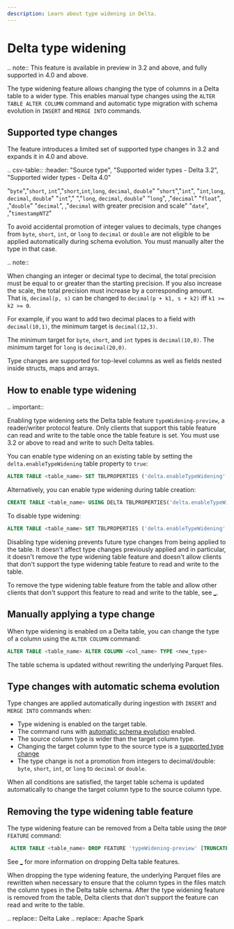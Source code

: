 ```yaml
---
description: Learn about type widening in Delta.
---
```


# Delta type widening

.. note:: This feature is available in preview in <Delta> 3.2 and above, and fully supported in <Delta> 4.0 and above.

The type widening feature allows changing the type of columns in a Delta table to a wider type. This enables manual type changes using the `ALTER TABLE ALTER COLUMN` command and automatic type migration with schema evolution in `INSERT` and `MERGE INTO` commands.

## Supported type changes

The feature introduces a limited set of supported type changes in <Delta> 3.2 and expands it in <Delta> 4.0 and above.

.. csv-table::
  :header: "Source type", "Supported wider types - Delta 3.2", "Supported wider types - Delta 4.0"

  "`byte`","`short`, `int`","`short`,`int`,`long`, `decimal`, `double`"
  "`short`","`int`", "`int`,`long`, `decimal`, `double`"
  "`int`"," ","`long`, `decimal`, `double`"
  "`long`", ,"`decimal`"
  "`float`", ,"`double`"
  "`decimal`", ,"`decimal` with greater precision and scale"
  "`date`", ,"`timestampNTZ`"

To avoid accidental promotion of integer values to decimals, type changes from `byte`, `short`, `int`, or `long` to `decimal` or `double` are not eligible to be applied automatically during schema evolution. You must manually alter the type in that case.

.. note::

  When changing an integer or decimal type to decimal, the total precision must be equal to or greater than the starting precision. If you also increase the scale, the total precision must increase by a corresponding amount.
  That is, `decimal(p, s)` can be changed to `decimal(p + k1, s + k2)` iff `k1 >= k2 >= 0`.

  For example, if you want to add two decimal places to a field with `decimal(10,1)`, the minimum target is `decimal(12,3)`.

  The minimum target for `byte`, `short`, and `int` types is `decimal(10,0)`. The minimum target for `long` is `decimal(20,0)`.

Type changes are supported for top-level columns as well as fields nested inside structs, maps and arrays.

## How to enable <Delta> type widening

.. important::

  Enabling type widening sets the Delta table feature `typeWidening-preview`, a reader/writer protocol feature. Only clients that support this table feature can read and write to the table once the table feature is set. You must use <Delta> 3.2 or above to read and write to such Delta tables.

You can enable type widening on an existing table by setting the `delta.enableTypeWidening` table property to `true`:

  ```sql
  ALTER TABLE <table_name> SET TBLPROPERTIES ('delta.enableTypeWidening' = 'true')
  ```

Alternatively, you can enable type widening during table creation:

  ```sql
  CREATE TABLE <table_name> USING DELTA TBLPROPERTIES('delta.enableTypeWidening' = 'true')
  ```

To disable type widening:

  ```sql
  ALTER TABLE <table_name> SET TBLPROPERTIES ('delta.enableTypeWidening' = 'false')
  ```

Disabling type widening prevents future type changes from being applied to the table. It doesn't affect type changes previously applied and in particular, it doesn't remove the type widening table feature and doesn't allow clients that don't support the type widening table feature to read and write to the table.

To remove the type widening table feature from the table and allow other clients that don't support this feature to read and write to the table, see [_](#removing-the-type-widening-table-feature).

## Manually applying a type change

When type widening is enabled on a Delta table, you can change the type of a column using the `ALTER COLUMN` command:

```sql
ALTER TABLE <table_name> ALTER COLUMN <col_name> TYPE <new_type>
```

The table schema is updated without rewriting the underlying Parquet files.

## Type changes with automatic schema evolution
Type changes are applied automatically during ingestion with `INSERT` and `MERGE INTO` commands when:
- Type widening is enabled on the target table.
- The command runs with [automatic schema evolution](delta-update.md#merge-schema-evolution) enabled.
- The source column type is wider than the target column type.
- Changing the target column type to the source type is a [supported type change](#supported-type-changes)
- The type change is not a promotion from integers to decimal/double: `byte`, `short`, `int`, or `long` to `decimal` or `double`.

When all conditions are satisfied, the target table schema is updated automatically to change the target column type to the source column type.

## Removing the type widening table feature

The type widening feature can be removed from a Delta table using the `DROP FEATURE` command:

```sql
 ALTER TABLE <table_name> DROP FEATURE 'typeWidening-preview' [TRUNCATE HISTORY]
```

See [_](delta-drop-feature.md) for more information on dropping Delta table features.

When dropping the type widening feature, the underlying Parquet files are rewritten when necessary to ensure that the column types in the files match the column types in the Delta table schema.
After the type widening feature is removed from the table, Delta clients that don't support the feature can read and write to the table.

.. <Delta> replace:: Delta Lake
.. <AS> replace:: Apache Spark